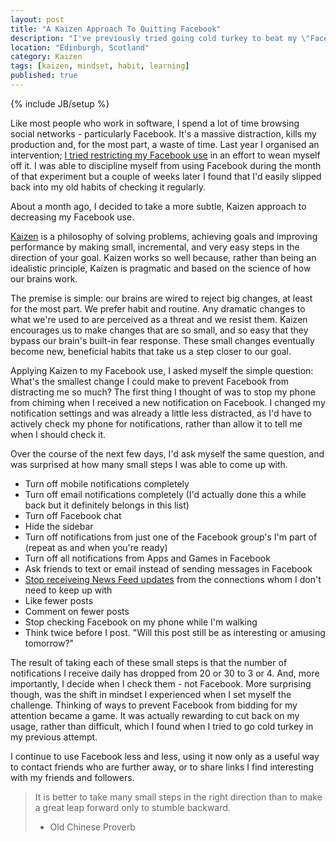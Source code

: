 ```yaml
---
layout: post
title: "A Kaizen Approach To Quitting Facebook"
description: "I've previously tried going cold turkey to beat my \"Facebook Addiction\", only to fall off the wagon when I get stressed or disrtacted. This time I've tried a softer, Kaizen approach and it seems to be working..."
location: "Edinburgh, Scotland"
category: Kaizen
tags: [kaizen, mindset, habit, learning]
published: true
---
```

{% include JB/setup %}

Like most people who work in software, I spend a lot of time browsing social networks - particularly Facebook. It's a massive distraction, kills my production and, for the most part, a waste of time. Last year I organised an intervention; [I tried restricting my Facebook use](http://gavinmorrice.com/blog/posts/25-curing-my-facebook-addiction "Curing My Facebook Addiction") in an effort to wean myself off it.  I was able to discipline myself from using Facebook during the month of that experiment but a couple of weeks later I found that I'd easily slipped back into my old habits of checking it regularly.

About a month ago, I decided to take a more subtle, Kaizen approach to decreasing my Facebook use.

[Kaizen](http://en.wikipedia.org/wiki/Kaizen) is a philosophy of solving problems, achieving goals and improving performance by making small, incremental, and very easy steps in the direction of your goal. Kaizen works so well because, rather than being an idealistic principle, Kaizen is pragmatic and based on the science of how our brains work.

The premise is simple: our brains are wired to reject big changes, at least for the most part. We prefer habit and routine. Any dramatic changes to what we're used to are perceived as a threat and we resist them. Kaizen encourages us to make changes that are so small, and so easy that they bypass our brain's built-in fear response. These small changes eventually become new, beneficial habits that take us a step closer to our goal.

Applying Kaizen to my Facebook use, I asked myself the simple question: What's the smallest change I could make to prevent Facebook from distracting me so much? The first thing I thought of was to stop my phone from chiming when I received a new notification on Facebook. I changed my notification settings and was already a little less distracted, as I'd have to actively check my phone for notifications, rather than allow it to tell me when I should check it. 

Over the course of the next few days, I'd ask myself the same question, and was surprised at how many small steps I was able to come up with.

* Turn off mobile notifications completely
* Turn off email notifications completely (I'd actually done this a while back but it definitely belongs in this list)
* Turn off Facebook chat
* Hide the sidebar
* Turn off notifications from just one of the Facebook group's I'm part of (repeat as and when you're ready)
* Turn off all notifications from Apps and Games in Facebook
* Ask friends to text or email instead of sending messages in Facebook
* [Stop receiveing News Feed updates](http://gavinmorrice.com/blog/posts/29-how-to-remove-someone-from-your-facebook-feed) from the connections whom I don't need to keep up with
* Like fewer posts
* Comment on fewer posts
* Stop checking Facebook on my phone while I'm walking
* Think twice before I post. "Will this post still be as interesting or amusing tomorrow?"


The result of taking each of these small steps is that the number of notifications I receive daily has dropped from 20 or 30 to 3 or 4. And, more importantly, I decide when I check them - not Facebook. More surprising though, was the shift in mindset I experienced when I set myself the challenge. Thinking of ways to prevent Facebook from bidding for my attention became a game. It was actually rewarding to cut back on my usage, rather than difficult, which I found when I tried to go cold turkey in my previous attempt.

I continue to use Facebook less and less, using it now only as a useful way to contact friends who are further away, or to share links I find interesting with my friends and followers.

> It is better to take many small steps in the right direction than to make a great leap  forward only to stumble backward. 
> - Old Chinese Proverb  